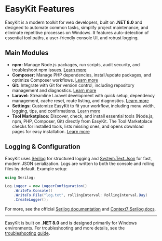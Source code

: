 # EasyKit Features

EasyKit is a modern toolkit for web developers, built on **.NET 8.0** and designed to automate common tasks, simplify project maintenance, and eliminate repetitive processes on Windows. It features auto-detection of essential tool paths, a user-friendly console UI, and robust logging. 

## Main Modules

- **npm:** Manage Node.js packages, run scripts, audit security, and troubleshoot npm issues. [Learn more](./features/npm.md)
- **Composer:** Manage PHP dependencies, install/update packages, and optimize Composer workflows. [Learn more](./features/composer.md)
- **Git:** Integrate with Git for version control, including repository management and diagnostics. [Learn more](./features/git.md)
- **Laravel:** Streamline Laravel development with quick setup, dependency management, cache reset, route listing, and diagnostics. [Learn more](./features/laravel.md)
- **Settings:** Customize EasyKit to fit your workflow, including menu width, logging, tips, and confirmations. [Learn more](./features/settings.md)
- **Tool Marketplace:** Discover, check, and install essential tools (Node.js, npm, PHP, Composer, Git) directly from EasyKit. The Tool Marketplace checks for installed tools, lists missing ones, and opens download pages for easy installation. [Learn more](./features/toolmarketplace.md)

## Logging & Configuration

EasyKit uses [Serilog](https://serilog.net/) for structured logging and [System.Text.Json](https://learn.microsoft.com/en-us/dotnet/standard/serialization/system-text-json-overview) for fast, modern JSON serialization. Logs are written to both the console and rolling files by default. Example setup:

```csharp
using Serilog;

Log.Logger = new LoggerConfiguration()
    .WriteTo.Console()
    .WriteTo.File("log.txt", rollingInterval: RollingInterval.Day)
    .CreateLogger();
```

For more, see the official [Serilog documentation](https://github.com/serilog/serilog) and [Context7 Serilog docs](https://context7.com/library/serilog/serilog).

---

EasyKit is built on **.NET 8.0** and is designed primarily for Windows environments. For troubleshooting and more details, see the [troubleshooting guide](./troubleshooting.md).